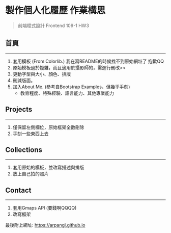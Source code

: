 # 製作個人化履歷 作業構思

> 前端程式設計 Frontend 109-1 HW3

## 首頁

---

1. 套用模板 (From Colorlib.) 我在寫README的時候找不到原始網址了 抱歉QQ
2. 原始模板過於複雜，而且適用於攝影師的，需進行刪改><
3. 更動字型與大小、顏色、排版
4. 刪減版面。
5. 加入About Me. (參考自Bootstrap Examples，但幾乎手刻)
    - 教育程度、特殊經驗、語言能力、其他專業能力

## Projects

---

1. 僅保留左側欄位，原始框架全數刪除
2. 手刻一些東西上去

## Collections

---

1. 套用原始的模板，並改寫描述與排版
2. 放上自己拍的照片

## Contact

---

1. 套用Gmaps API (要錢啊QQQQ)
2. 改寫框架

最後附上網址: https://arpangl.github.io